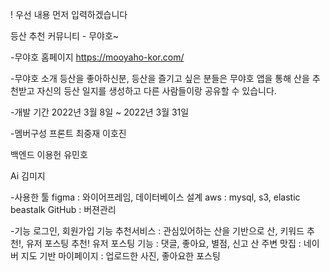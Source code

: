 ! 우선 내용 먼저 입력하겠습니다

등산 추천 커뮤니티 - 무야호~

-무야호 홈페이지
https://mooyaho-kor.com/

-무야호 소개
등산을 좋아하신분, 등산을 즐기고 싶은 분들은 무야호 앱을 통해 산을 추천받고
자신의 등산 일지를 생성하고 다른 사람들이랑 공유할 수 있습니다.

-개발 기간
2022년 3월 8일 ~ 2022년 3월 31일

-멤버구성
프론트
최중재
이호진

백엔드
이용헌
유민호

Ai
김미지

-사용한 툴
figma : 와이어프레임, 데이터베이스 설계
aws : mysql, s3, elastic beastalk
GitHub : 버젼관리

-기능
로그인, 회원가입 기능
추천서비스 : 관심있어하는 산을 기반으로 산, 키워드 추천!, 유저 포스팅 추천!
유저 포스팅 기능 : 댓글, 좋아요, 별점, 신고
산 주변 맛집 : 네이버 지도 기반
마이페이지 : 업로드한 사진, 좋아요한 포스팅 

